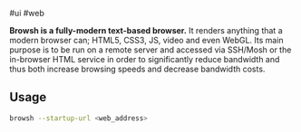 #ui #web 


**Browsh is a fully-modern text-based browser.** It renders anything that a modern browser can; HTML5, CSS3, JS, video and even WebGL. Its main purpose is to be run on a remote server and accessed via SSH/Mosh or the in-browser HTML service in order to significantly reduce bandwidth and thus both increase browsing speeds and decrease bandwidth costs.

## Usage

```bash
browsh --startup-url <web_address>
```
